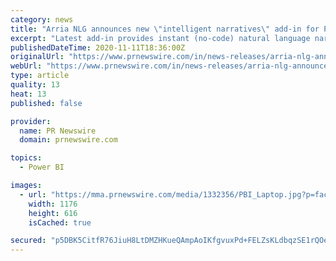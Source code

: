 ```yaml
---
category: news
title: "Arria NLG announces new \"intelligent narratives\" add-in for Power BI dashboards - now available on Microsoft AppSource"
excerpt: "Latest add-in provides instant (no-code) natural language narratives to quickly identify, understand, communicate and action key insights based on all of the dashboard's visuals and underlying data."
publishedDateTime: 2020-11-11T18:36:00Z
originalUrl: "https://www.prnewswire.com/in/news-releases/arria-nlg-announces-new-intelligent-narratives-add-in-for-power-bi-dashboards-now-available-on-microsoft-appsource-836038278.html"
webUrl: "https://www.prnewswire.com/in/news-releases/arria-nlg-announces-new-intelligent-narratives-add-in-for-power-bi-dashboards-now-available-on-microsoft-appsource-836038278.html"
type: article
quality: 13
heat: 13
published: false

provider:
  name: PR Newswire
  domain: prnewswire.com

topics:
  - Power BI

images:
  - url: "https://mma.prnewswire.com/media/1332356/PBI_Laptop.jpg?p=facebook"
    width: 1176
    height: 616
    isCached: true

secured: "p5DBK5CitfR76JiuH8LtDMZHKueQAmpAoIKfgvuxPd+FELZsKLdbqzSE1rQOeb/jjh+5SdAo+SeVACfg844QkMOL66w1RG18WLFYnqAVoD6BWvCyv4Fbi9BWAdgHs1Sq8Len/sz/Oa8R/9964vaesUv/190jRDoKYEhpKs+FmVjrMKVOxqdfRfyb/Py1nLkuajkI+A0O3vJRxEZ319Sl1Xmr6RFDK6fr1en14uhMfrrSJHBjZ8m02VtcYvu6miMiWrdVr4U8SDBMrHPy/mi2jjCG5UdleRAS8SvQ4/SPCqhyhtfEuGthqtbv5T+9M/egHdhqd4Tbcvae6PzukQI9NNqJKVffwe+DE0Api4lQ2uI=;tUUZorjYHInkFekTq1bm4A=="
---
```



